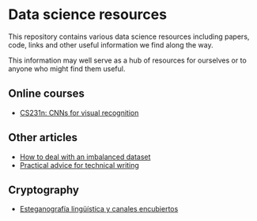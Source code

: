 # Data science resources

This repository contains various data science resources including papers, code, links and other useful information we find along the way.  

This information may well serve as a hub of resources for ourselves or to anyone who might find them useful.


## Online courses

* [CS231n: CNNs for visual recognition](http://cs231n.stanford.edu/2017/)

## Other articles

* [How to deal with an imbalanced dataset](https://towardsdatascience.com/handling-imbalanced-datasets-in-machine-learning-7a0e84220f28)
* [Practical advice for technical writing](https://towardsdatascience.com/practical-advice-for-data-science-writing-cc842795ed52)

## Cryptography

* [Esteganografía lingüística y canales encubiertos](https://github.com/mindcrypt/libros/blob/master/Esteganograf%C3%ADa%20ling%C3%BC%C3%ADstica%20y%20canales%20encubiertos%20-%20libro.pdf)
